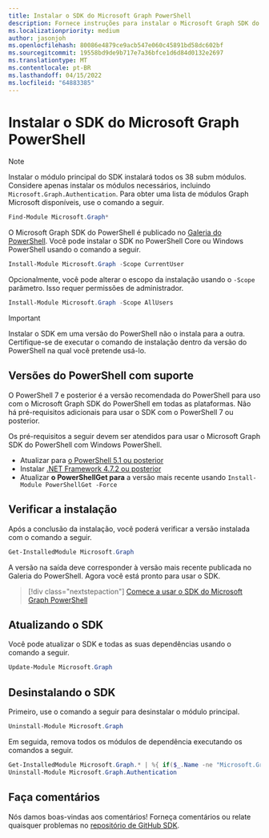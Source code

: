 ```yaml
---
title: Instalar o SDK do Microsoft Graph PowerShell
description: Fornece instruções para instalar o Microsoft Graph SDK do PowerShell.
ms.localizationpriority: medium
author: jasonjoh
ms.openlocfilehash: 80086e4879ce9acb547e060c45891bd58dc602bf
ms.sourcegitcommit: 19558bd9de9b717e7a36bfce1d6d84d0132e2697
ms.translationtype: MT
ms.contentlocale: pt-BR
ms.lasthandoff: 04/15/2022
ms.locfileid: "64883385"
---
```

# <a name="install-the-microsoft-graph-powershell-sdk"></a>Instalar o SDK do Microsoft Graph PowerShell

> [!NOTE]
> Instalar o módulo principal do SDK instalará todos os 38 subm módulos. Considere apenas instalar os módulos necessários, incluindo `Microsoft.Graph.Authentication`. Para obter uma lista de módulos Graph Microsoft disponíveis, use o comando a seguir.
>
> ```powershell
> Find-Module Microsoft.Graph*
> ```

O Microsoft Graph SDK do PowerShell é publicado no [Galeria do PowerShell](https://www.powershellgallery.com/packages/Microsoft.Graph). Você pode instalar o SDK no PowerShell Core ou Windows PowerShell usando o comando a seguir.

```powershell
Install-Module Microsoft.Graph -Scope CurrentUser
```

Opcionalmente, você pode alterar o escopo da instalação usando o `-Scope` parâmetro. Isso requer permissões de administrador.

```powershell
Install-Module Microsoft.Graph -Scope AllUsers
```

> [!IMPORTANT]
> Instalar o SDK em uma versão do PowerShell não o instala para a outra. Certifique-se de executar o comando de instalação dentro da versão do PowerShell na qual você pretende usá-lo.

## <a name="supported-powershell-versions"></a>Versões do PowerShell com suporte

O PowerShell 7 e posterior é a versão recomendada do PowerShell para uso com o Microsoft Graph SDK do PowerShell em todas as plataformas. Não há pré-requisitos adicionais para usar o SDK com o PowerShell 7 ou posterior.

Os pré-requisitos a seguir devem ser atendidos para usar o Microsoft Graph SDK do PowerShell com Windows PowerShell.

- Atualizar para [o PowerShell 5.1 ou posterior](/powershell/scripting/windows-powershell/install/installing-windows-powershell#upgrading-existing-windows-powershell)
- Instalar [.NET Framework 4.7.2 ou posterior](/dotnet/framework/install/)
- Atualizar **o PowerShellGet para** a versão mais recente usando `Install-Module PowerShellGet -Force`

## <a name="verify-installation"></a>Verificar a instalação

Após a conclusão da instalação, você poderá verificar a versão instalada com o comando a seguir.

```powershell
Get-InstalledModule Microsoft.Graph
```

A versão na saída deve corresponder à versão mais recente publicada no Galeria do PowerShell. Agora você está pronto para usar o SDK.

> [!div class="nextstepaction"]
> [Comece a usar o SDK do Microsoft Graph PowerShell](get-started.md)

## <a name="updating-the-sdk"></a>Atualizando o SDK

Você pode atualizar o SDK e todas as suas dependências usando o comando a seguir.

```powershell
Update-Module Microsoft.Graph
```

## <a name="uninstalling-the-sdk"></a>Desinstalando o SDK

Primeiro, use o comando a seguir para desinstalar o módulo principal.

```powershell
Uninstall-Module Microsoft.Graph
```

Em seguida, remova todos os módulos de dependência executando os comandos a seguir.

```powershell
Get-InstalledModule Microsoft.Graph.* | %{ if($_.Name -ne "Microsoft.Graph.Authentication"){ Uninstall-Module $_.Name } }
Uninstall-Module Microsoft.Graph.Authentication
```

## <a name="provide-feedback"></a>Faça comentários

Nós damos boas-vindas aos comentários! Forneça comentários ou relate quaisquer problemas no [repositório de GitHub SDK](https://github.com/microsoftgraph/msgraph-sdk-powershell/issues).
